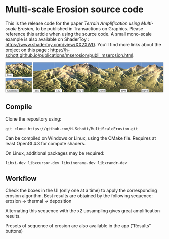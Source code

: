 # Multi-scale Erosion source code

This is the release code for the paper *Terrain Amplification using Multi-scale Erosion*, to be published in Transactions on Graphics. Please reference this article when using the source code.
A small mono-scale example is also available on ShaderToy : https://www.shadertoy.com/view/XX2XWD.
You'll find more links about the project on this page : https://h-schott.github.io/publications/mserosion/publi_mserosion.html.

![](teaser.png)

## Compile

Clone the repository using:
```
git clone https://github.com/H-Schott/MultiScaleErosion.git
```

Can be compiled on Windows or Linux, using the CMake file.
Requires at least OpenGl 4.3 for compute shaders.

On Linux, additional packages may be required:
```
libxi-dev libxcursor-dev libxinerama-dev libxrandr-dev
```

## Workflow

Check the boxes in the UI (only one at a time) to apply the corresponding erosion algorithm.
Best results are obtained by the following sequence:
erosion -> thermal -> deposition

Alternating this sequence with the x2 upsampling gives great amplification results.

Presets of sequence of erosion are also available in the app ("Results" buttons)
